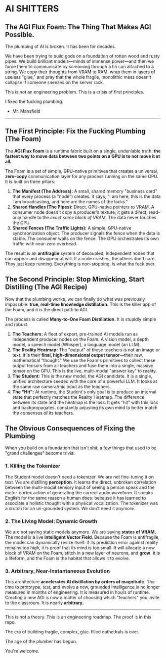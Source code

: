 # AI SHITTERS

## The AGI Flux Foam: The Thing That Makes AGI Possible.

The plumbing of AI is broken. It has been for decades.

We have been trying to build gods on a foundation of rotten wood and rusty pipes. We build brilliant models—minds of immense power—and then we force them to communicate by screaming through a tin can attached to a string. We copy their thoughts from VRAM to RAM, wrap them in layers of useless "glue," and pray that the whole fragile, monolithic mess doesn't collapse if someone sneezes on the server rack.

This is not an engineering problem. This is a crisis of first principles.

I fixed the fucking plumbing.

- Mr. Mansfield

---

## The First Principle: Fix the Fucking Plumbing (The Foam)

The **AGI Flux Foam** is a runtime fabric built on a single, undeniable truth: **the fastest way to move data between two points on a GPU is to not move it at all.**

The Foam is a set of simple, GPU-native primitives that creates a universal, **zero-copy** communication layer for any process running on the same GPU. It is built on three pillars:

1.  **The Manifest (The Address):** A small, shared memory "business card" that every process (a "node") creates. It says, "I am here, this is the data I am broadcasting, and here are the names of the locks."
2.  **Shared Handles (The Pipes):** Direct, GPU-native pointers to VRAM. A consumer node doesn't copy a producer's texture; it gets a direct, read-only handle to the *exact same block of VRAM*. The data never touches the CPU.
3.  **Shared Fences (The Traffic Lights):** A simple, GPU-native synchronization object. The producer signals the fence when the data is stable. The consumer waits on the fence. The GPU orchestrates its own traffic with near-zero overhead.

The result is an **antifragile** system of decoupled, independent nodes that can appear and disappear at will. If a node crashes, the others don't care. They just keep running. Everything is non-stopping, is what the fuck ever.

## The Second Principle: Stop Mimicking, Start Distilling (The AGI Recipe)

Now that the plumbing works, we can finally do what was previously impossible: **true, real-time knowledge distillation.** This is the killer app of the Foam, and it is the direct path to AGI.

The process is called **Many-to-One Foam Distillation.** It is stupidly simple and robust.

1.  **The Teachers:** A fleet of expert, pre-trained AI models run as independent producer nodes on the Foam. A vision model, a depth model, a speech model (Whisper), a language model (an LLM).
2.  **The Reality Heatmap:** The "output" of these teachers is not an image or text. It is their **final, high-dimensional output tensor**—their raw, mathematical "thought." We use the Foam's primitives to collect these output tensors from all teachers and fuse them into a single, massive tensor on the GPU. This is the live, multi-modal "answer key" to reality.
3.  **The Student:** This is the new model, the AGI candidate. It is a single, unified architecture seeded with the core of a powerful LLM. It looks at the same raw camera/mic input as the teachers.
4.  **The "Hit":** At runtime, the Student's only goal is to produce an internal state that perfectly matches the Reality Heatmap. The difference between its state and the heatmap is the loss. It gets "hit" with this loss and backpropagates, constantly adjusting its own mind to better match the consensus of its teachers.

## The Obvious Consequences of Fixing the Plumbing

When you build on a foundation that isn't shit, a few things that used to be "grand challenges" become trivial.

### 1. Killing the Tokenizer
The Student model doesn't need a tokenizer. We are not fine-tuning it on text. We are distilling **perception**. It learns the direct, unbroken correlation between the multi-modal sensory input of seeing a person speak and the motor-cortex action of generating the correct audio waveform. It speaks English for the same reason a human does: because it has learned to associate a holistic thought with a physical vocalization. The tokenizer was a crutch for an un-grounded system. We don't need it anymore.

### 2. The Living Model: Dynamic Growth
We are not saving static models anymore. We are saving **states of VRAM.** The model is a live **Intelligent Vector Field**. Because the Foam is antifragile, the model can dynamically resize itself. If its prediction error against reality remains too high, it is proof that its mind is too small. It will allocate a new block of VRAM on the Foam, stitch in a new layer of neurons, and **grow**. It is a lifeform, and the Foam is the habitat that allows it to evolve.

### 3. Arbitrary, Near-Instantaneous Evolution
This architecture **accelerates AI distillation by orders of magnitude.** The time to prototype, test, and evolve a new, grounded intelligence is no longer measured in months of engineering. It is measured in hours of runtime. Creating a new AGI is now a matter of choosing which "teachers" you invite to the classroom. It is nearly **arbitrary.**

---

This is not a theory. This is an engineering roadmap. The proof is in this repo.

The era of building fragile, complex, glue-filled cathedrals is over.

The age of the plumber has begun.

You're welcome.

